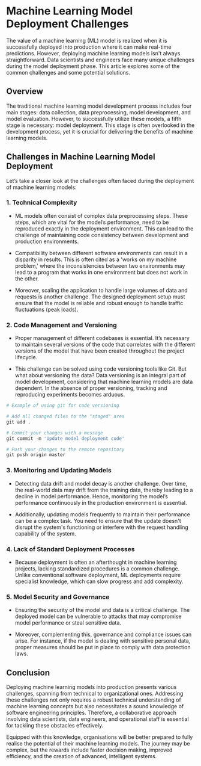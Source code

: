 ---
---
# Machine Learning Model Deployment Challenges

The value of a machine learning (ML) model is realized when it is successfully deployed into production where it can make real-time predictions. However, deploying machine learning models isn't always straightforward. Data scientists and engineers face many unique challenges during the model deployment phase. This article explores some of the common challenges and some potential solutions. 

## Overview

The traditional machine learning model development process includes four main stages: data collection, data preprocessing, model development, and model evaluation. However, to successfully utilize these models, a fifth stage is necessary: model deployment. This stage is often overlooked in the development process, yet it is crucial for delivering the benefits of machine learning models.

## Challenges in Machine Learning Model Deployment

Let’s take a closer look at the challenges often faced during the deployment of machine learning models:

### 1. Technical Complexity 

- ML models often consist of complex data preprocessing steps. These steps, which are vital for the model’s performance, need to be reproduced exactly in the deployment environment. This can lead to the challenge of maintaining code consistency between development and production environments.

- Compatibility between different software environments can result in a disparity in results. This is often cited as a 'works on my machine problem,' where the inconsistencies between two environments may lead to a program that works in one environment but does not work in the other.

- Moreover, scaling the application to handle large volumes of data and requests is another challenge. The designed deployment setup must ensure that the model is reliable and robust enough to handle traffic fluctuations (peak loads).

### 2. Code Management and Versioning 

- Proper management of different codebases is essential. It’s necessary to maintain several versions of the code that correlates with the different versions of the model that have been created throughout the project lifecycle.

- This challenge can be solved using code versioning tools like Git. But what about versioning the data? Data versioning is an integral part of model development, considering that machine learning models are data dependent. In the absence of proper versioning, tracking and reproducing experiments becomes arduous.

```python
# Example of using git for code versioning

# Add all changed files to the "staged" area
git add .

# Commit your changes with a message
git commit -m 'Update model deployment code'

# Push your changes to the remote repository
git push origin master
```

### 3. Monitoring and Updating Models

- Detecting data drift and model decay is another challenge. Over time, the real-world data may drift from the training data, thereby leading to a decline in model performance. Hence, monitoring the model’s performance continuously in the production environment is essential.
    
- Additionally, updating models frequently to maintain their performance can be a complex task. You need to ensure that the update doesn't disrupt the system's functioning or interfere with the request handling capability of the system.

### 4. Lack of Standard Deployment Processes

- Because deployment is often an afterthought in machine learning projects, lacking standardized procedures is a common challenge. Unlike conventional software deployment, ML deployments require specialist knowledge, which can slow progress and add complexity.

### 5. Model Security and Governance

- Ensuring the security of the model and data is a critical challenge. The deployed model can be vulnerable to attacks that may compromise model performance or steal sensitive data.

- Moreover, complementing this, governance and compliance issues can arise. For instance, if the model is dealing with sensitive personal data, proper measures should be put in place to comply with data protection laws.

## Conclusion

Deploying machine learning models into production presents various challenges, spanning from technical to organizational ones. Addressing these challenges not only requires a robust technical understanding of machine learning concepts but also necessitates a sound knowledge of software engineering principles. Therefore, a collaborative approach involving data scientists, data engineers, and operational staff is essential for tackling these obstacles effectively. 

Equipped with this knowledge, organisations will be better prepared to fully realise the potential of their machine learning models. The journey may be complex, but the rewards include faster decision making, improved efficiency, and the creation of advanced, intelligent systems.